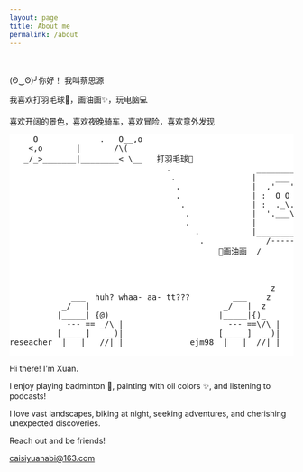 ```yaml
---
layout: page
title: About me
permalink: /about
---
```

<style>
  pre {
    background-color: white; /* 将背景色设置为白色 */
  }
</style>

<br><br>
(ʘ‿ʘ)╯你好！
我叫蔡思源

我喜欢打羽毛球🏸️，画油画✨，玩电脑💻

喜欢开阔的景色，喜欢夜晚骑车，喜欢冒险，喜欢意外发现



<pre>
     O             .   O__,o    
    <,o       |       /\(       
   _/_>_______|________< \__   打羽毛球🏸️
                                 .                  __________ __
                                  .                |    ___  _|__|_
                                   .               |  ,'   '. {'\)  
                                   .               | :  O O  : )(   
                                    .              | :  ._\. :/ )\  
                                     .             |  '.___\\/ / | 
                                     .             |        '-'  |
                                       .           |_________|   |
                                        .             /-----\|___|
                                            🎨画油画  /       \||| 
                                                             .:;;


                                                       z
             ___  huh? whaa- aa- tt???         ___    z
           _/   |                            _/   |  z
          |_____| {@)                       |_____|{)_
            --- == _/\ |                      --- ==\/\ |
          [_____]   __)|                    [_____]  __)|
reseacher  |   |   //| |              ejm98  |   |  //| |
 </pre>




Hi there! I'm Xuan. 

I enjoy playing badminton 🏸️, painting with oil colors ✨, and listening to podcasts! 

I love vast landscapes, biking at night, seeking adventures, and cherishing unexpected discoveries.

Reach out and be friends!  

<a href="mailto:caisiyuanabi@163.com">caisiyuanabi@163.com</a>


